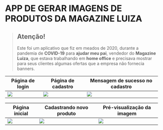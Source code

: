 # APP DE GERAR IMAGENS DE PRODUTOS DA MAGAZINE LUIZA

> ## Atenção!
> Este foi um aplicativo que fiz em meados de 2020, durante a pandemia de **COVID-19** para **ajudar meu pai**, vendedor do **Magazine Luiza**, que estava trabalhando em **home office** e precisava mostrar para seus clientes algumas ofertas que a empresa não fornecia banners.

| Página de login | Página de cadastro | Mensagem de sucesso no cadastro |
|-|-|-|
| ![](./img/screenshots/login-page.jpg) | ![](./img/screenshots/solicitar-acesso.jpg) | ![](./img/screenshots/cadastro-finalizado.jpg) |

| Página inicial | Cadastrando novo produto | Pré-visualização da imagem |
|-|-|-|
| ![](./img/screenshots/imagens.jpg) | ![](./img/screenshots/cadastro-produto.jpg) | ![](./img/screenshots/previa-imagem.jpg) |

